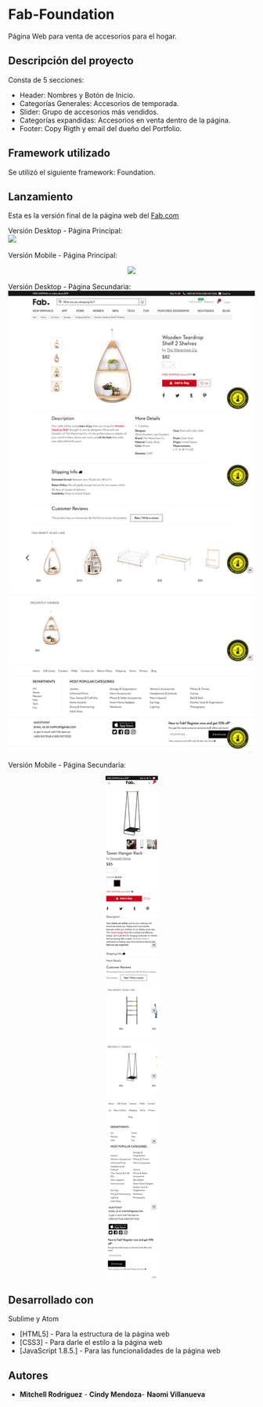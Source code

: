 # Fab-Foundation

Página Web para venta de accesorios para el hogar.

## Descripción del proyecto

Consta de 5 secciones:

* Header: Nombres y Botón de Inicio.
* Categorías Generales: Accesorios de temporada.
* Slider: Grupo de accesorios más vendidos.
* Categorías expandidas: Accesorios en venta dentro de la página.
* Footer: Copy Rigth y email del dueño del Portfolio.

## Framework utilizado

Se utilizó el siguiente framework: Foundation.

## Lanzamiento 

Esta es la versión final de la página web del <a href="https://naovillaj.github.io/Fab-Foundation/">Fab.com</a>

Versión Desktop - Página Principal: 
<br><img src="assets/img/detalle del sitio/1.d Home-desktop.png">

Versión Mobile - Página Principal:
<br><center><img src="assets/img/detalle del sitio/1.m Home-mobile.png"></center>

Versión Desktop - Página Secundaria: 
<br><img src="assets/img/detalle del sitio/2.d detalle-producto-desktop.png">

Versión Mobile - Página Secundaria:
<br><center><img src="assets/img/detalle del sitio/3.m detalle-producto-mobile.png"></center>

## Desarrollado con

Sublime y Atom

* [HTML5] - Para la estructura de la página web
* [CSS3] - Para darle el estilo a la página web
* [JavaScript 1.8.5.] - Para las funcionalidades de la página web

## Autores

* **Mitchell Rodríguez** - **Cindy Mendoza**- **Naomi Villanueva** 

